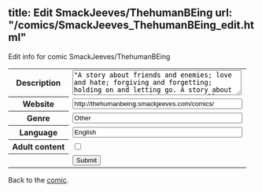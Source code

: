title: Edit SmackJeeves/ThehumanBEing
url: "/comics/SmackJeeves_ThehumanBEing_edit.html"
---
Edit info for comic SmackJeeves/ThehumanBEing

<form name="comic" action="http://gaepostmail.appspot.com/comic/" method="post">
<table class="comicinfo">
<tr>
<th>Description</th><td><textarea name="description" cols="40" rows="3">&quot;A story about friends and enemies; love and hate; forgiving and forgetting; holding on and letting go. A story about being human, and being MORE...&quot; Follow the story of ten friends as they survive college, friendship, love, and life in general. No matter who we are, what we know, or what we believe, we are all HUMAN. Updates: Tuesdays Reads left to right</textarea></td>
</tr>
<tr>
<th>Website</th><td><input type="text" name="url" value="http://thehumanbeing.smackjeeves.com/comics/" size="40"/></td>
</tr>
<tr>
<th>Genre</th><td><input type="text" name="genre" value="Other" size="40"/></td>
</tr>
<tr>
<th>Language</th><td><input type="text" name="language" value="English" size="40"/></td>
</tr>
<tr>
<th>Adult content</th><td><input type="checkbox" name="adult" value="adult" /></td>
</tr>
<tr>
<th></th><td>
<input type="hidden" name="comic" value="SmackJeeves_ThehumanBEing" />
<input type="submit" name="submit" value="Submit" />
</td>
</tr>
</table>
</form>

Back to the [comic](SmackJeeves_ThehumanBEing.html).
